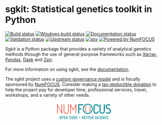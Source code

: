 # sgkit: Statistical genetics toolkit in Python
[![Build status](https://github.com/sgkit-dev/sgkit/workflows/Build/badge.svg?branch=main)](https://github.com/sgkit-dev/sgkit/actions?query=workflow%3A%22Build%22+branch%3Amain)
[![Windows build status](https://github.com/sgkit-dev/sgkit/workflows/Windows/badge.svg?branch=main)](https://github.com/sgkit-dev/sgkit/actions?query=workflow%3A%22Windows%22+branch%3Amain)
[![Documentation status](https://github.com/sgkit-dev/sgkit/workflows/Docs/badge.svg?branch=main)](https://sgkit-dev.github.io/sgkit/)
[![Validation status](https://github.com/sgkit-dev/sgkit/workflows/Validation/badge.svg?branch=main)](https://github.com/sgkit-dev/sgkit/actions?query=workflow%3A%22Validation%22+branch%3Amain)
[![Upstream status](https://github.com/sgkit-dev/sgkit/workflows/Upstream/badge.svg?branch=main)](https://github.com/sgkit-dev/sgkit/actions?query=workflow%3A%22Upstream%22+branch%3Amain)
[![asv](https://img.shields.io/badge/Benchmarked%20by-asv-green.svg?style=flat)](https://sgkit-dev.github.io/sgkit-benchmarks-asv/)
[![Powered by NumFOCUS](https://img.shields.io/badge/powered%20by-NumFOCUS-orange.svg?style=flat&colorA=E1523D&colorB=007D8A)](http://numfocus.org)

Sgkit is a Python package that provides a variety of analytical genetics methods through the use of
general-purpose frameworks such as [Xarray](http://xarray.pydata.org/en/stable/), [Pandas](https://pandas.pydata.org/docs/),
[Dask](https://docs.dask.org/en/latest/) and [Zarr](https://zarr.readthedocs.io/en/stable/).

For more information on using sgkit, see the [documentation](https://sgkit-dev.github.io/sgkit/latest/).

[//]: # (numfocus-fiscal-sponsor-attribution)

The sgkit project uses a [custom governance model](./GOVERNANCE.md) 
and is fiscally sponsored by [NumFOCUS](https://numfocus.org/). Consider making 
a [tax-deductible donation](https://numfocus.org/donate-to-sgkit) to help the project 
pay for developer time, professional services, travel, workshops, and a variety of other needs.

<div align="center">
  <a href="https://numfocus.org/donate-to-sgkit">
    <img height="60px" 
         src="https://raw.githubusercontent.com/numfocus/templates/master/images/numfocus-logo.png" 
         align="center">
  </a>
</div>
<br>
